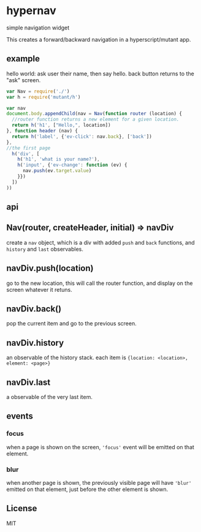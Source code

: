 # hypernav

simple navigation widget

This creates a forward/backward navigation in a hyperscript/mutant
app.

## example

hello world: ask user their name, then say hello.
back button returns to the "ask" screen.

``` js
var Nav = require('./')
var h = require('mutant/h')

var nav
document.body.appendChild(nav = Nav(function router (location) {
  //router function returns a new element for a given location.
  return h('h1', ["Hello,", location])
}, function header (nav) {
  return h('label', {'ev-click': nav.back}, ['back'])
},
//the first page
  h('div', [
    h('h1', 'what is your name?'),
    h('input', {'ev-change': function (ev) {
      nav.push(ev.target.value)
    }})
  ])
))
```


## api

## Nav(router, createHeader, initial) => navDiv

create a `nav` object, which is a div with added `push` and `back` functions,
and `history` and `last` observables.

## navDiv.push(location)

go to the new location, this will call the router function,
and display on the screen whatever it retuns.

## navDiv.back()

pop the current item and go to the previous screen.

## navDiv.history

an observable of the history stack.
each item is `{location: <location>, element: <page>}`

## navDiv.last

a observable of the very last item.

## events

### focus

when a page is shown on the screen, `'focus'` event will
be emitted on that element.

### blur

when another page is shown, the previously visible page
will have `'blur'` emitted on that element, just before the
other element is shown.



## License

MIT


